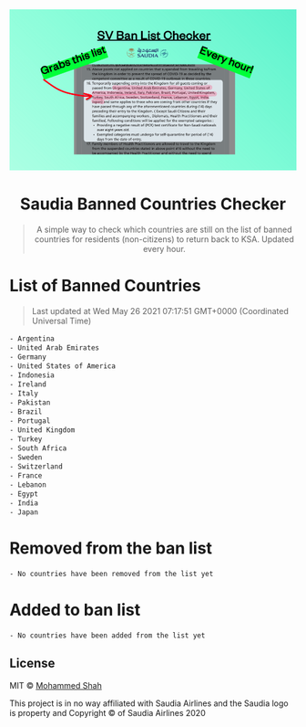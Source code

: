 
<div align="center">
<img src="https://raw.githubusercontent.com/smashah/saudia-banned-country-list-checker/master/assets/bg.png"/>

# Saudia Banned Countries Checker

> A simple way to check which countries are still on the list of banned countries for residents (non-citizens) to return back to KSA.
> Updated every hour.

</div>


# List of Banned Countries
> Last updated at Wed May 26 2021 07:17:51 GMT+0000 (Coordinated Universal Time)

    - Argentina
	- United Arab Emirates
	- Germany
	- United States of America
	- Indonesia
	- Ireland
	- Italy
	- Pakistan
	- Brazil
	- Portugal
	- United Kingdom
	- Turkey
	- South Africa
	- Sweden
	- Switzerland
	- France
	- Lebanon
	- Egypt
	- India
	- Japan

# Removed from the ban list

    - No countries have been removed from the list yet

# Added to ban list

    - No countries have been added from the list yet


## License

MIT © [Mohammed Shah](https://github.com/smashah)

This project is in no way affiliated with Saudia Airlines and the Saudia logo is property and Copyright © of Saudia Airlines 2020 
    
